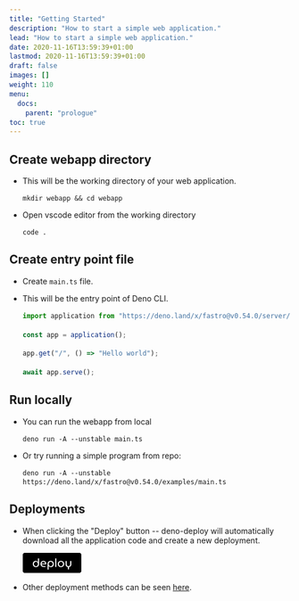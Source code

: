 ```yaml
---
title: "Getting Started"
description: "How to start a simple web application."
lead: "How to start a simple web application."
date: 2020-11-16T13:59:39+01:00
lastmod: 2020-11-16T13:59:39+01:00
draft: false
images: []
weight: 110
menu:
  docs:
    parent: "prologue"
toc: true
---
```


## Create webapp directory

- This will be the working directory of your web application.

  ```shell
  mkdir webapp && cd webapp
  ```

- Open vscode editor from the working directory

  ```shell
  code .
  ```

## Create entry point file

- Create `main.ts` file.

- This will be the entry point of Deno CLI.

  ```typescript
  import application from "https://deno.land/x/fastro@v0.54.0/server/mod.ts";

  const app = application();

  app.get("/", () => "Hello world");

  await app.serve();
  ```

## Run locally

- You can run the webapp from local

  ```shell
  deno run -A --unstable main.ts
  ```

- Or try running a simple program from repo:

  ```shell
  deno run -A --unstable https://deno.land/x/fastro@v0.54.0/examples/main.ts
  ```

## Deployments

- When clicking the "Deploy" button -- deno-deploy will automatically download all the application code and create a new deployment.

  [![alt text](deno-deploy-button.png)](https://dash.deno.com/new?url=https://deno.land/x/fastro@v0.54.0/examples/main.ts)

- Other deployment methods can be seen [here](https://deno.com/deploy/docs/deployments).